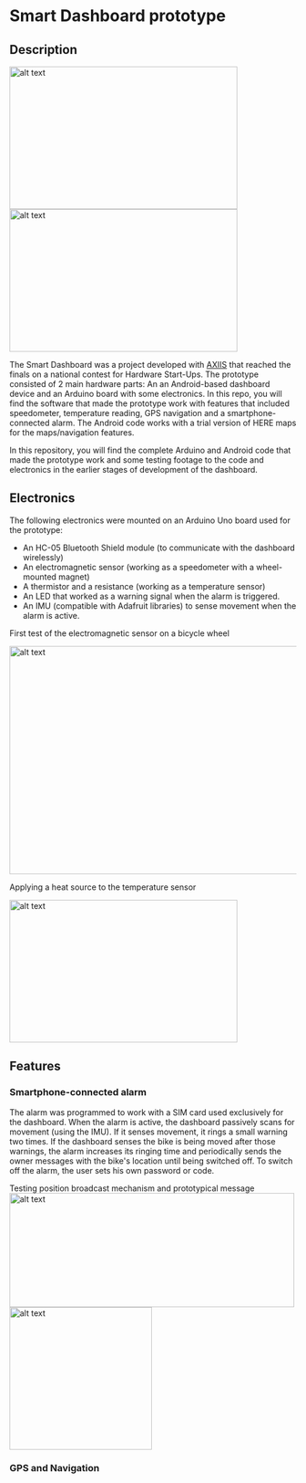 # Smart Dashboard prototype #

## Description ##

<img src="https://user-images.githubusercontent.com/40466329/53058003-57e12100-34a9-11e9-8db8-c690f9557239.png" alt="alt text" width="400" height="250"> <img src="https://user-images.githubusercontent.com/40466329/53058049-7c3cfd80-34a9-11e9-9f2f-e5db4c32d7e3.jpg" alt="alt text" width="400" height="250">

The Smart Dashboard was a project developed with [AXIIS](https://www.axiis-ea.com/) that reached the finals on a national contest for Hardware Start-Ups. The prototype consisted of 2 main hardware parts: An an Android-based dashboard device and an Arduino board with some electronics. In this repo, you will find the software that made the prototype work with features that included speedometer, temperature reading, GPS navigation and a smartphone-connected alarm. The Android code works with a trial version of HERE maps for the maps/navigation features.

In this repository, you will find the complete Arduino and Android code that made the prototype work and some testing footage to the code and electronics in the earlier stages of development of the dashboard.

## Electronics ##

The following electronics were mounted on an Arduino Uno board used for the prototype:
- An HC-05 Bluetooth Shield module (to communicate with the dashboard wirelessly)
- An electromagnetic sensor (working as a speedometer with a wheel-mounted magnet)
- A thermistor and a resistance (working as a temperature sensor)
- An LED that worked as a warning signal when the alarm is triggered.
- An IMU (compatible with Adafruit libraries) to sense movement when the alarm is active.

First test of the electromagnetic sensor on a bicycle wheel

<img src="https://user-images.githubusercontent.com/40466329/53059398-988f6900-34ae-11e9-80d3-a1dca53baf3f.gif" alt="alt text" width="800" height="400">

Applying a heat source to the temperature sensor

<img src="https://user-images.githubusercontent.com/40466329/53058619-b27b7c80-34ab-11e9-9edb-3385705ab0f7.gif" alt="alt text" width="400" height="250">

## Features ##

### Smartphone-connected alarm ###
The alarm was programmed to work with a SIM card used exclusively for the dashboard. When the alarm is active, the dashboard passively scans for movement (using the IMU). If it senses movement, it rings a small warning two times. If the dashboard senses the bike is being moved after those warnings, the alarm increases its ringing time and periodically sends the owner messages with the bike's location until being switched off. To switch off the alarm, the user sets his own password or code.

Testing position broadcast mechanism and prototypical message
<img src="https://user-images.githubusercontent.com/40466329/53130553-8a9b2000-3562-11e9-8744-6ea364eee414.gif" alt="alt text" width="500" height="200"> <img src="https://user-images.githubusercontent.com/40466329/53130547-88d15c80-3562-11e9-9fec-1a61e524e58f.png" alt="alt text" width="250" height="250">




### GPS and Navigation ###





<!---
Screenshots:
![screenshot_20170504-000557](https://user-images.githubusercontent.com/40466329/46422676-c442ca00-c72c-11e8-9074-7901a323c2c7.png)
-->
<!---
![screenshot_20170504-001616](https://user-images.githubusercontent.com/40466329/46422764-eccac400-c72c-11e8-941a-77b070a99162.png)
-->
<!---
![screenshot_20170504-001801](https://user-images.githubusercontent.com/40466329/46422778-f18f7800-c72c-11e8-8015-a19fd103981d.png)
-->


